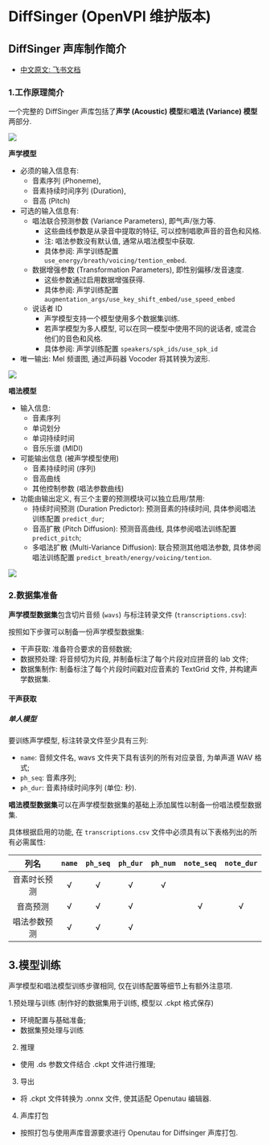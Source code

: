 # DiffSinger (OpenVPI 维护版本)

## DiffSinger 声库制作简介

- [中文原文: 飞书文档](https://ecn4x4y9jhjs.feishu.cn/wiki/KUYxw1zmQiBSybkEnYUcj01pnwb)

### 1.工作原理简介

一个完整的 DiffSinger 声库包括了**声学 (Acoustic) 模型**和**唱法 (Variance) 模型**两部分.

![](Images/Overview.png)

**声学模型**
- 必须的输入信息有:
  - 音素序列 (Phoneme),
  - 音素持续时间序列 (Duration),
  - 音高 (Pitch)
- 可选的输入信息有:
  - 唱法联合预测参数 (Variance Parameters), 即气声/张力等.
    - 这些曲线参数是从录音中提取的特征, 可以控制唱歌声音的音色和风格.
    - 注: 唱法参数没有默认值, 通常从唱法模型中获取.
    - 具体参阅: 声学训练配置 `use_energy/breath/voicing/tention_embed`.
  - 数据增强参数 (Transformation Parameters), 即性别偏移/发音速度.
    - 这些参数通过启用数据增强获得.
    - 具体参阅: 声学训练配置 `augmentation_args/use_key_shift_embed/use_speed_embed`
  - 说话者 ID
    - 声学模型支持一个模型使用多个数据集训练.
    - 若声学模型为多人模型, 可以在同一模型中使用不同的说话者, 或混合他们的音色和风格.
    - 具体参阅: 声学训练配置 `speakers/spk_ids/use_spk_id`
- 唯一输出: Mel 频谱图, 通过声码器 Vocoder 将其转换为波形.

![](Images/AcousticModel.png)

**唱法模型**
- 输入信息:
  - 音素序列
  - 单词划分
  - 单词持续时间
  - 音乐乐谱 (MIDI)
- 可能输出信息 (被声学模型使用)
  - 音素持续时间 (序列)
  - 音高曲线
  - 其他控制参数 (唱法参数曲线)
- 功能由输出定义, 有三个主要的预测模块可以独立启用/禁用:
  - 持续时间预测 (Duration Predictor): 预测音素的持续时间, 具体参阅唱法训练配置 `predict_dur`;
  - 音高扩散 (Pitch Diffusion): 预测音高曲线, 具体参阅唱法训练配置 `predict_pitch`;
  - 多唱法扩散 (Multi-Variance Diffusion): 联合预测其他唱法参数, 具体参阅唱法训练配置 `predict_breath/energy/voicing/tention`.

![](Images/VarianceModel.png)

### 2.数据集准备

**声学模型数据集**包含切片音频 (`wavs`) 与标注转录文件 (`transcriptions.csv`):

按照如下步骤可以制备一份声学模型数据集:
- 干声获取: 准备符合要求的音频数据;
- 数据预处理: 将音频切为片段, 并制备标注了每个片段对应拼音的 lab 文件;
- 数据集制作: 制备标注了每个片段时间戳对应音素的 TextGrid 文件, 并构建声学数据集.

#### 干声获取

##### 单人模型



要训练声学模型, 标注转录文件至少具有三列:
- `name`: 音频文件名, wavs 文件夹下具有该列的所有对应录音, 为单声道 WAV 格式;
- `ph_seq`: 音素序列;
- `ph_dur`: 音素持续时间序列 (单位: 秒).

**唱法模型数据集**可以在声学模型数据集的基础上添加属性以制备一份唱法模型数据集.

具体根据启用的功能, 在 `transcriptions.csv` 文件中必须具有以下表格列出的所有必需属性:

| 列名 | `name` | `ph_seq` | `ph_dur` | `ph_num` | `note_seq` | `note_dur` |
| :-: | :-: | :-: | :-: | :-: | :-: | :-: |
| 音素时长预测 | √ | √ | √ | √ | | |
| 音高预测 | √ | √ | √  | | √ | √ |
| 唱法参数预测 | √ | √ | √ | | | |

## 3.模型训练

声学模型和唱法模型训练步骤相同, 仅在训练配置等细节上有额外注意项.

1.预处理与训练 (制作好的数据集用于训练, 模型以 .ckpt 格式保存)
  - 环境配置与基础准备;
  - 数据集预处理与训练
2. 推理
  - 使用 .ds 参数文件结合 .ckpt 文件进行推理;
3. 导出
  - 将 .ckpt 文件转换为 .onnx 文件, 使其适配 Openutau 编辑器.
4. 声库打包
  - 按照打包与使用声库音源要求进行 Openutau for Diffsinger 声库打包.
